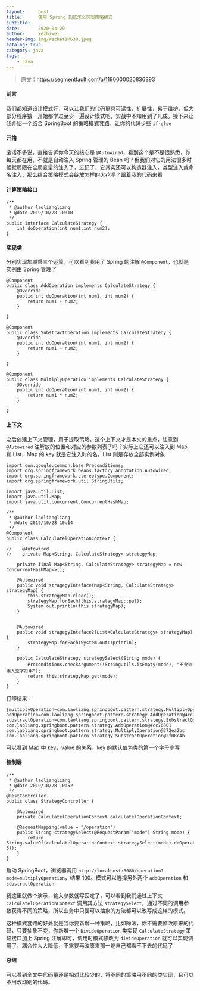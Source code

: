 ```yaml
---
layout:     post
title:      使用 Spring 到底怎么实现策略模式
subtitle:   
date:       2020-04-29
author:     Yezhiwei
header-img: img/WechatIMG38.jpeg
catalog: true
category: java
tags:
    - Java
---
```



> 原文：https://segmentfault.com/a/1190000020836393

#### 前言
我们都知道设计模式好，可以让我们的代码更具可读性，扩展性，易于维护，但大部分程序猿一开始都学过至少一遍设计模式吧，实战中不知用到了几成。接下来让我介绍一个结合 SpringBoot 的策略模式套路，让你的代码少些 `if-else`

#### 开撸
废话不多说，直接告诉你今天的核心是 `@Autowired`，看到这个是不是很熟悉，你每天都在用，不就是自动注入 Spring 管理的 Bean 吗？但我们对它的用法很多时候就局限在全局变量的注入了，忘记了，它其实还可以构造器注入，类型注入或命名注入，那么结合策略模式会绽放怎样的火花呢？跟着我的代码来看

#### 计算策略接口

```
/**
 * @author laoliangliang
 * @date 2019/10/28 10:10
 */
public interface CalculateStrategy {
    int doOperation(int num1,int num2);
}
```

#### 实现类

分别实现加减乘三个运算，可以看到我用了 Spring 的注解 `@Component`，也就是实例由 Spring 管理了

```
@Component
public class AddOperation implements CalculateStrategy {
    @Override
    public int doOperation(int num1, int num2) {
        return num1 + num2;
    }

}
```

```
@Component
public class SubstractOperation implements CalculateStrategy {
    @Override
    public int doOperation(int num1, int num2) {
        return num1 - num2;
    }

}
```

```
@Component
public class MultiplyOperation implements CalculateStrategy {
    @Override
    public int doOperation(int num1, int num2) {
        return num1 * num2;
    }

}
```

#### 上下文
之后创建上下文管理，用于提取策略。这个上下文才是本文的重点，注意到 `@Autowired` 注解放的位置和对应的参数列表了吗？实际上它还可以注入到 Map 和 List，Map 的 key 就是它注入时的名，List 则是存放全部实例对象

```
import com.google.common.base.Preconditions;
import org.springframework.beans.factory.annotation.Autowired;
import org.springframework.stereotype.Component;
import org.springframework.util.StringUtils;

import java.util.List;
import java.util.Map;
import java.util.concurrent.ConcurrentHashMap;

/**
 * @author laoliangliang
 * @date 2019/10/28 10:14
 */
@Component
public class CalculatelOperationContext {

//    @Autowired
//    private Map<String, CalculateStrategy> strategyMap;

    private final Map<String, CalculateStrategy> strategyMap = new ConcurrentHashMap<>();

    @Autowired
    public void stragegyInteface(Map<String, CalculateStrategy> strategyMap) {
        this.strategyMap.clear();
        strategyMap.forEach(this.strategyMap::put);
        System.out.println(this.strategyMap);
    }


    @Autowired
    public void stragegyInteface2(List<CalculateStrategy> strategyMap) {
        strategyMap.forEach(System.out::println);
    }

    public CalculateStrategy strategySelect(String mode) {
        Preconditions.checkArgument(!StringUtils.isEmpty(mode), "不允许输入空字符串");
        return this.strategyMap.get(mode);
    }
}
```

打印结果：

```
{multiplyOperation=com.laoliang.springboot.pattern.strategy.MultiplyOperation@372ea2bc, addOperation=com.laoliang.springboot.pattern.strategy.AddOperation@4cc76301, substractOperation=com.laoliang.springboot.pattern.strategy.SubstractOperation@2f08c4b}
com.laoliang.springboot.pattern.strategy.AddOperation@4cc76301
com.laoliang.springboot.pattern.strategy.MultiplyOperation@372ea2bc
com.laoliang.springboot.pattern.strategy.SubstractOperation@2f08c4b
```

可以看到 Map 中 key，value 的关系，key 的默认值为类的第一个字母小写

#### 控制层

```
/**
 * @author laoliangliang
 * @date 2019/10/28 10:52
 */
@RestController
public class StrategyController {

    @Autowired
    private CalculatelOperationContext calculatelOperationContext;

    @RequestMapping(value = "/operation")
    public String strategySelect(@RequestParam("mode") String mode) {
        return String.valueOf(calculatelOperationContext.strategySelect(mode).doOperation(20, 5));
    }
}
```
启动 SpringBoot，浏览器调用 `http://localhost:8080/operation?mode=multiplyOperation`，结果 100。模式可以选择另外两个 `addOperation` 和 `substractOperation`

我这里就做个演示，输入参数就写固定了，可以看到我们通过上下文 `calculatelOperationContext` 调用其方法 `strategySelect`，通过不同的调用参数获得不同的策略，所以业务中只要可以抽象的方法都可以改写成这样的模式。

这种模式套路的好处就是当你要新增一种策略，比如除法，你不需要修改原来的代码，只要抽象不变，你新增一个 `DivideOperation` 类实现 `CalculateStrategy` 策略接口加上 Spring 注解即可，调用时模式修改为 `divideOperation` 就可以实现调用了，耦合性大大降低，不需要再改原来那一坨自己都看不下去的代码了

#### 总结
可以看到全文中代码量还是相对比较少的，将不同的策略用不同的类实现，且可以不用改动别的代码。


